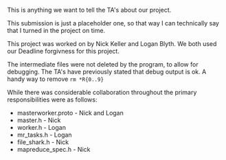 This is anything we want to tell the TA's about our project.


This submission is just a placeholder one, so that way I can technically say that I turned in the project on time.


This project was worked on by Nick Keller and Logan Blyth. We both used our Deadline forgivness for this project.


The intermediate files were not deleted by the program, to allow for debugging. The TA's have previously stated that debug output is ok. A handy way to remove `rm *R{0..9}`

While there was considerable collaboration throughout the primary responsibilities were as follows:

* masterworker.proto - Nick and Logan
* master.h - Nick
* worker.h - Logan
* mr_tasks.h - Logan
* file_shark.h - Nick
* mapreduce_spec.h - Nick
